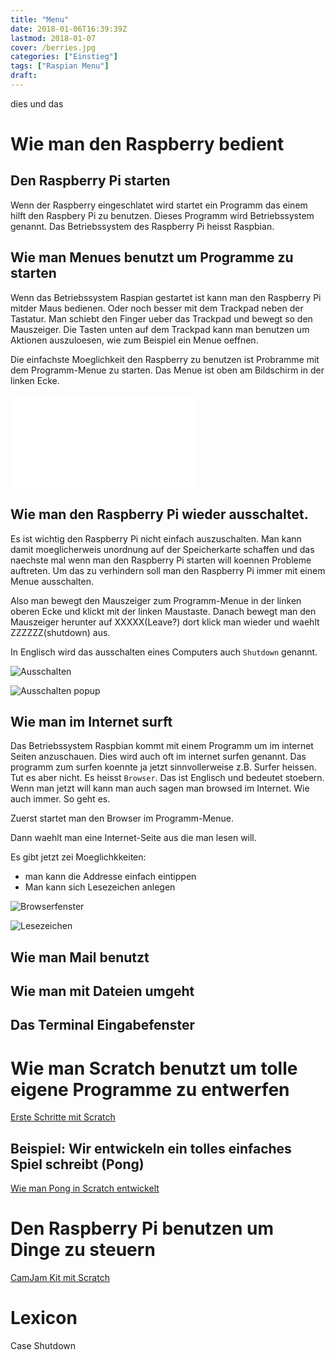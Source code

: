```yaml
---
title: "Menu"
date: 2018-01-06T16:39:39Z
lastmod: 2018-01-07
cover: /berries.jpg
categories: ["Einstieg"]
tags: ["Raspian Menu"]
draft:
---
```


dies und das

<!--more-->


# Wie man den Raspberry bedient

## Den Raspberry Pi starten

Wenn der Raspberry eingeschlatet wird startet ein Programm das einem hilft den Raspbery Pi zu benutzen. Dieses Programm wird Betriebssystem genannt. Das Betriebssystem des Raspberry Pi heisst Raspbian.

## Wie man Menues benutzt um Programme zu starten

Wenn das Betriebssystem Raspian gestartet ist kann man den Raspberry Pi mitder Maus bedienen. Oder noch besser mit dem Trackpad neben der Tastatur. Man schiebt den Finger ueber das Trackpad und bewegt so den Mauszeiger. Die Tasten unten auf dem Trackpad kann man benutzen um Aktionen auszuloesen, wie zum Beispiel ein Menue oeffnen.

Die einfachste Moeglichkeit den Raspberry zu benutzen ist Probramme mit dem Programm-Menue zu starten. Das Menue ist oben am Bildschirm in der linken Ecke.

![Programme-Menu](Menu.PGP)


## Wie man den Raspberry Pi wieder ausschaltet.

Es ist wichtig den Raspberry Pi nicht einfach auszuschalten. Man kann damit moeglicherweis unordnung auf der Speicherkarte schaffen und das naechste mal wenn man den Raspberry Pi starten will koennen Probleme auftreten. Um das zu verhindern soll man den Raspberry Pi immer mit einem Menue ausschalten.

Also man bewegt den Mauszeiger zum Programm-Menue in der linken oberen Ecke und klickt mit der linken Maustaste. Danach bewegt man den Mauszeiger herunter auf XXXXX(Leave?)  dort klick man wieder und waehlt ZZZZZZ(shutdown) aus.

In Englisch wird das ausschalten eines Computers  auch `Shutdown` genannt.

![Ausschalten](Shutdown-1.PNG)

![Ausschalten popup](Shutdown-2.PNG)

## Wie man im Internet surft

Das Betriebssystem Raspbian kommt mit einem Programm um im internet Seiten anzuschauen. Dies wird auch oft im internet surfen genannt. Das programm zum surfen koennte ja jetzt sinnvollerweise z.B. Surfer heissen. Tut es aber nicht. Es heisst `Browser`. Das ist Englisch und bedeutet stoebern.
Wenn man jetzt will kann man auch sagen man browsed im Internet.
Wie auch immer. So geht es.

Zuerst startet man den Browser im Programm-Menue.

Dann waehlt man eine Internet-Seite aus die man lesen will.

Es gibt jetzt zei Moeglichkkeiten:
* man kann die Addresse einfach eintippen
* Man kann sich Lesezeichen anlegen

![Browserfenster](Browser.PNG)



![Lesezeichen](Browser2.PNG)


## Wie man Mail benutzt



## Wie man mit Dateien umgeht

## Das Terminal Eingabefenster

# Wie man Scratch benutzt um tolle eigene Programme zu entwerfen

[Erste Schritte mit Scratch](http://www.epic-stuff.de/anleitung-erste-schritte-scratch/)

## Beispiel: Wir entwickeln ein tolles einfaches Spiel schreibt (Pong)

[Wie man Pong in Scratch entwickelt](http://www.epic-stuff.de/anleitung-pong-spiel-mit-scratch-programmieren/)

# Den Raspberry Pi benutzen um Dinge zu steuern

[CamJam Kit mit Scratch](http://www.sean.co.uk/books/raspberry-pi-for-dummies/scratch-gpio.shtm)


# Lexicon

Case
Shutdown
